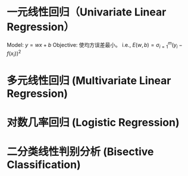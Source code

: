 # 一元线性回归（Univariate Linear Regression）

Model: $y = wx + b$
Objective: 使均方误差最小。
i.e., $E(w,b) = \sigma_{i = 1}^m (y_i - f(x_i))^2$

# 多元线性回归 (Multivariate Linear Regression)

# 对数几率回归 (Logistic Regression)

# 二分类线性判别分析 (Bisective Classification)
